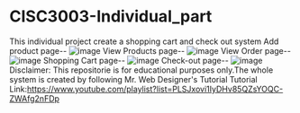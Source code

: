 # CISC3003-Individual_part
This individual project create a shopping cart and check out system
Add product page--
![image](https://github.com/dc22611/CISC3003-Individual_part/assets/157681308/6bab4089-10e9-4712-b425-6c2ff807ab6a)
View Products page--
![image](https://github.com/dc22611/CISC3003-Individual_part/assets/157681308/76487ff6-138a-41f0-ade7-d44eece9d20f)
View Order page--
![image](https://github.com/dc22611/CISC3003-Individual_part/assets/157681308/a46801c7-61ce-4b0f-a5f0-77d037e1bb76)
Shopping Cart page--
![image](https://github.com/dc22611/CISC3003-Individual_part/assets/157681308/5d213b4b-0cbd-4831-9bf3-172de089379d)
Check-out page--
![image](https://github.com/dc22611/CISC3003-Individual_part/assets/157681308/d4ed2f29-1933-4a68-abe3-9f0a7bf72539)
Disclaimer: This repositorie is for educational purposes only.The whole system is created by following Mr. Web Designer's Tutorial
Tutorial Link:https://www.youtube.com/playlist?list=PLSJxovi1IyDHv85QZsYOQC-ZWAfg2nFDp
